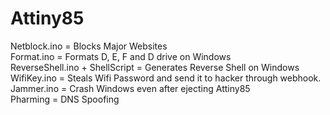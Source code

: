 # Attiny85
Netblock.ino = Blocks Major Websites  
Format.ino = Formats D, E, F and D drive on Windows  
ReverseShell.ino + ShellScript = Generates Reverse Shell on Windows  
WifiKey.ino = Steals Wifi Password and send it to hacker through webhook.  
Jammer.ino = Crash Windows even after ejecting Attiny85  
Pharming = DNS Spoofing
